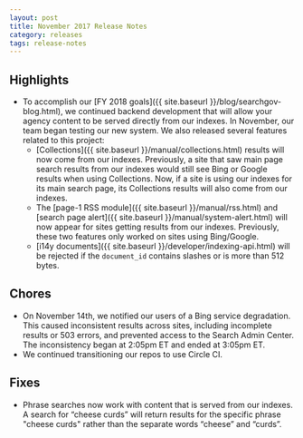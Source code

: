 ```yaml
---
layout: post
title: November 2017 Release Notes
category: releases
tags: release-notes
---
```


## Highlights
* To accomplish our [FY 2018 goals]({{ site.baseurl }}/blog/searchgov-blog.html), we continued backend development that will allow your agency content to be served directly from our indexes. In November, our team began testing our new system. We also released several features related to this project:
   * [Collections]({{ site.baseurl }}/manual/collections.html) results will now come from our indexes. Previously, a site that saw main page search results from our indexes would still see Bing or Google results when using Collections. Now, if a site is using our indexes for its main search page, its Collections results will also come from our indexes. 
   * The [page-1 RSS module]({{ site.baseurl }}/manual/rss.html) and [search page alert]({{ site.baseurl }}/manual/system-alert.html) will now appear for sites getting results from our indexes. Previously, these two features only worked on sites using Bing/Google.
   * [i14y documents]({{ site.baseurl }}/developer/indexing-api.html) will be rejected if the `document_id` contains slashes or is more than 512 bytes. 

## Chores
* On November 14th, we notified our users of a Bing service degradation. This caused inconsistent results across sites, including incomplete results or 503 errors, and prevented access to the Search Admin Center. The inconsistency began at 2:05pm ET and ended at 3:05pm ET. 
* We continued transitioning our repos to use Circle CI.

## Fixes
* Phrase searches now work with content that is served from our indexes. A search for “cheese curds” will return results for the specific phrase "cheese curds" rather than the separate words “cheese” and “curds”.
